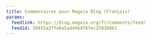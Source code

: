 ```yaml
---
title: Commentaires pour Mageia Blog (Français)
params:
  feedlink: https://blog.mageia.org/fr/comments/feed/
  feedid: 36915a2ffeba5a4d46478fec25030861
---
```

